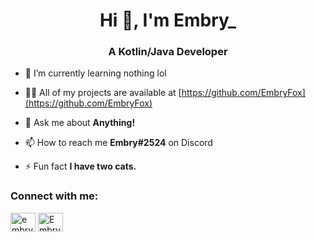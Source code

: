 <h1 align="center">Hi 👋, I'm Embry_</h1>
<h3 align="center">A Kotlin/Java Developer</h3>

- 🌱 I’m currently learning nothing lol

- 👨‍💻 All of my projects are available at [https://github.com/EmbryFox](https://github.com/EmbryFox)

- 💬 Ask me about **Anything!**

- 📫 How to reach me **Embry#2524** on Discord

- ⚡ Fun fact **I have two cats.**

<h3 align="left">Connect with me:</h3>
<p align="left">
<a href="https://www.youtube.com/c/embry_" target="blank"><img align="center" src="https://raw.githubusercontent.com/rahuldkjain/github-profile-readme-generator/master/src/images/icons/Social/youtube.svg" alt="embry_" height="30" width="40" /></a>
<a href="https://discord.gg/Embry#2524" target="blank"><img align="center" src="https://raw.githubusercontent.com/rahuldkjain/github-profile-readme-generator/master/src/images/icons/Social/discord.svg" alt="Embry#2524" height="30" width="40" /></a>
</p>
